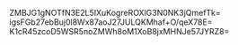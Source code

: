 ZMBJG1gNOTfN3E2L5IXuKogreROXlG3N0NK3jQmefTk=
igsFGb27ebBuj0l8Wx87aoJ27JULQKMhaf+O/qeX78E=
K1cR45zcoD5WSR5noZMWh8oM1XoB8jxMHNJe57JYRZ8=
